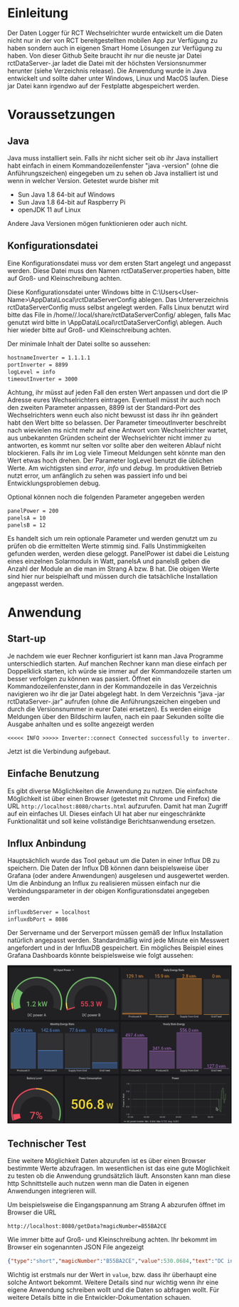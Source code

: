 # Einleitung

Der Daten Logger für RCT Wechselrichter wurde entwickelt um die Daten nicht nur in der von RCT bereitgestellten mobilen App zur Verfügung zu haben sondern auch in eigenen Smart Home Lösungen zur Verfügung zu haben. Von dieser Github Seite braucht ihr nur die neuste jar Datei rctDataServer-<version>.jar ladet die Datei  mit der höchsten Versionsnummer herunter (siehe Verzeichnis release). Die Anwendung wurde in Java entwickelt und sollte daher unter Windows, Linux und MacOS laufen. Diese jar Datei kann irgendwo auf der Festplatte abgespeichert werden.

# Voraussetzungen
## Java
Java muss installiert sein. Falls ihr nicht sicher seit ob ihr Java installiert habt einfach in einem Kommandozeilenfenster "java -version" (ohne die Anführungszeichen) eingegeben um zu sehen ob Java installiert ist und wenn in welcher Version. Getestet wurde bisher mit 

- Sun Java 1.8 64-bit auf Windows 
- Sun Java 1.8 64-bit auf Raspberry Pi
- openJDK 11 auf Linux

Andere Java Versionen mögen funktionieren oder auch nicht.

## Konfigurationsdatei
Eine Konfigurationsdatei muss vor dem ersten Start angelegt und angepasst werden. Diese Datei muss den Namen rctDataServer.properties haben, bitte auf Groß- und Kleinschreibung achten.

Diese Konfigurationsdatei unter Windows bitte in C:\Users\<User-Name>\AppData\Local\rctDataServerConfig ablegen. Das Unterverzeichnis rctDataServerConfig muss selbst angelegt werden. Falls Linux benutzt wird bitte das File in /home/<User-Name>/.local/share/rctDataServerConfig/ ablegen, falls Mac genutzt wird bitte in <user-home>\AppData\Local\rctDataServerConfig\ ablegen. Auch hier wieder bitte auf Groß-  und Kleinschreibung achten.

Der minimale Inhalt der Datei sollte so aussehen:

```
hostnameInverter = 1.1.1.1
portInverter = 8899
logLevel = info
timeoutInverter = 3000
```
Achtung, ihr müsst auf jeden Fall den ersten Wert anpassen und dort die IP Adresse eures Wechselrichters eintragen. Eventuell müsst ihr auch noch den zweiten Parameter anpassen, 8899 ist der Standard-Port des Wechselrichters wenn euch also nicht bewusst ist dass ihr ihn geändert habt den Wert bitte so belassen. Der Parameter timeoutInverter beschreibt nach wievielen ms nicht mehr auf eine Antwort vom Wechselrichter wartet, aus unbekannten Gründen scheint der Wechselrichter nicht immer zu antworten, es kommt nur selten vor sollte aber den weiteren Ablauf nicht blockieren. Falls ihr im Log viele Timeout Meldungen seht könnte man den Wert etwas hoch drehen. Der Parameter logLevel benutzt die üblichen Werte. Am wichtigsten sind  _error_, _info_ und _debug_. Im produktiven Betrieb nutzt error, um anfänglich zu sehen was passiert info und bei Entwicklungsproblemen debug.

Optional können noch die folgenden Parameter angegeben werden

```
panelPower = 200
panelsA = 10
panelsB = 12
```
Es handelt sich um rein optionale Parameter und werden genutzt um zu prüfen ob die ermittelten Werte stimmig sind. Falls Unstimmigkeiten gefunden werden, werden diese geloggt. PanelPower ist dabei die Leistung eines einzelnen Solarmoduls in Watt, panelsA und panelsB geben die Anzahl der Module an die man im Strang A bzw. B hat. Die obigen Werte sind hier nur beispielhaft und müssen durch die tatsächliche Installation angepasst werden.

# Anwendung
## Start-up
Je nachdem wie euer Rechner konfiguriert ist kann man Java Programme unterschiedlich starten. Auf manchen Rechner kann man diese einfach per Doppelklick starten, ich würde sie immer auf der Kommandozeile starten um besser verfolgen zu können was passiert.
Öffnet ein Kommandozeilenfenster,dann in der Kommandozeile in das Verzeichnis navigieren wo ihr die jar Datei abgelegt habt. In dem Verzeichnis  "java -jar rctDataServer-<version>.jar" aufrufen (ohne die Anführungszeichen eingeben und <version> durch die Versionsnummer in eurer Datei ersetzen). Es werden einige Meldungen über den Bildschirm laufen, nach ein paar Sekunden sollte die Ausgabe anhalten und es sollte angezeigt werden 

```
<<<<< INFO >>>>> Inverter::connect Connected successfully to inverter. 
```
Jetzt ist die Verbindung aufgebaut.

## Einfache Benutzung
Es gibt diverse Möglichkeiten die Anwendung zu nutzen. Die einfachste Möglichkeit ist über einen Browser
(getestet mit Chrome und Firefox) die URL `http://localhost:8080/charts.html` aufzurufen. Damit hat man Zugriff auf ein einfaches UI. Dieses einfach UI hat aber nur eingeschränkte Funktionalität und soll keine vollständige Berichtsanwendung ersetzen.

## Influx Anbindung
Hauptsächlich wurde das Tool gebaut um die Daten in einer Influx DB zu speichern. Die Daten der Influx DB können dann beispielsweise über Grafana (oder andere Anwendungen) ausgelesen und ausgewertet werden. Um die Anbindung an Influx zu realisieren müssen einfach nur die Verbindungsparameter in der obigen Konfigurationsdatei angegeben werden

```
influxdbServer = localhost
influxdbPort = 8086
```
Der Servername und der Serverport müssen gemäß der Influx Installation natürlich angepasst werden. Standardmäßig wird jede Minute ein Messwert angefordert und in der InfluxDB gespeichert. Ein mögliches Beispiel eines Grafana Dashboards könnte beispielsweise wie folgt aussehen:

![Screenshot Grafana](images/Grafana_Screenshot.png)

## Technischer Test
Eine weitere Möglichkeit Daten abzurufen ist es über einen Browser bestimmte Werte abzufragen. Im wesentlichen ist das eine gute Möglichkeit zu testen ob die Anwendung grundsätzlich läuft. Ansonsten kann man diese http Schnittstelle auch nutzen wenn man die Daten in eigenen Anwendungen integrieren will.

Um beispielsweise die Eingangspannung am Strang A abzurufen öffnet im Browser die URL

```
http://localhost:8080/getData?magicNumber=B55BA2CE
```
Wie immer bitte auf Groß- und Kleinschreibung achten. Ihr bekommt im Browser ein sogenannten JSON File angezeigt


```json
{"type":"short","magicNumber":"B55BA2CE","value":530.0684,"text":"DC input voltage A in V","timestamp":1601104412,"sucess":true}
```
Wichtig ist erstmals nur der Wert in `value`, bzw. dass ihr überhaupt eine solche Antwort bekommt. Weitere Details sind nur wichtig wenn ihr eine eigene Anwendung schreiben wollt und die Daten so abfragen wollt. Für weitere Details bitte in die Entwickler-Dokumentation schauen.
